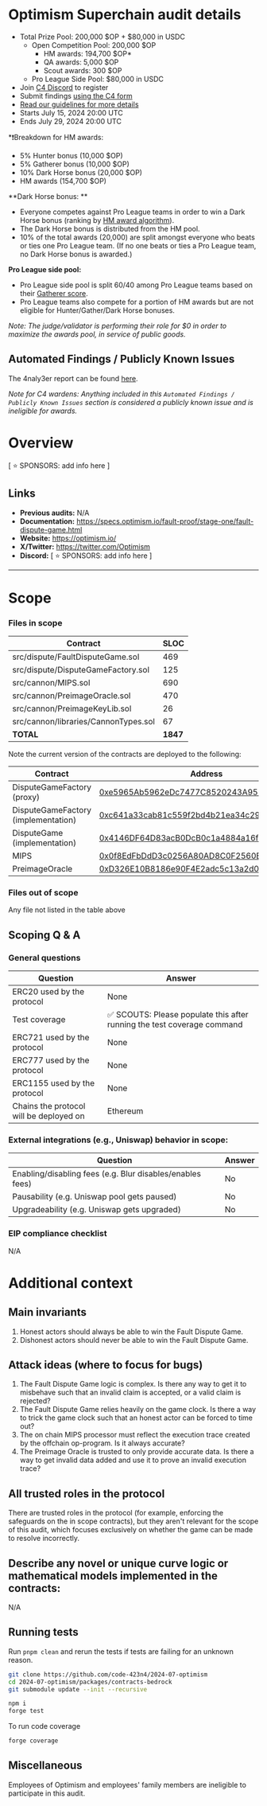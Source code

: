 # Optimism Superchain audit details
- Total Prize Pool: 200,000 $OP + $80,000 in USDC 
  - Open Competition Pool: 200,000 $OP
    - HM awards: 194,700 $OP*
    - QA awards: 5,000 $OP
    - Scout awards: 300 $OP
  - Pro League Side Pool: $80,000 in USDC
- Join [C4 Discord](https://discord.gg/code4rena) to register
- Submit findings [using the C4 form](https://code4rena.com/contests/2024-07-optimism-superchain/submit)
- [Read our guidelines for more details](https://docs.code4rena.com/roles/wardens)
- Starts July 15, 2024 20:00 UTC
- Ends July 29, 2024 20:00 UTC

*❗️Breakdown for HM awards:
- 5% Hunter bonus (10,000 $OP)
- 5% Gatherer bonus (10,000 $OP)
- 10% Dark Horse bonus (20,000 $OP)
- HM awards (154,700 $OP)

**Dark Horse bonus: **
- Everyone competes against Pro League teams in order to win a Dark Horse bonus (ranking by [HM award algorithm](https://docs.code4rena.com/awarding/incentive-model-and-awards#high-and-medium-risk-bugs)).
- The Dark Horse bonus is distributed from the HM pool.
- 10% of the total awards (20,000) are split amongst everyone who beats or ties one Pro League team. (If no one beats or ties a Pro League team, no Dark Horse bonus is awarded.)

**Pro League side pool:**
- Pro League side pool is split 60/40 among Pro League teams based on their [Gatherer score](https://docs.code4rena.com/awarding/incentive-model-and-awards#bonuses-for-top-competitors).
- Pro League teams also compete for a portion of HM awards but are not eligible for Hunter/Gather/Dark Horse bonuses.

_Note: The judge/validator is performing their role for $0 in order to maximize the awards pool, in service of public goods._

## Automated Findings / Publicly Known Issues

The 4naly3er report can be found [here](https://github.com/code-423n4/2024-07-optimism/blob/main/4naly3er-report.md).

_Note for C4 wardens: Anything included in this `Automated Findings / Publicly Known Issues` section is considered a publicly known issue and is ineligible for awards._

# Overview

[ ⭐️ SPONSORS: add info here ]

## Links

- **Previous audits:**  N/A
- **Documentation:** https://specs.optimism.io/fault-proof/stage-one/fault-dispute-game.html
- **Website:** https://optimism.io/
- **X/Twitter:** https://twitter.com/Optimism
- **Discord:** [ ⭐️ SPONSORS: add info here ]

---

# Scope


### Files in scope


| **Contract**                         | **SLOC** |
|--------------------------------------|----------|
| src/dispute/FaultDisputeGame.sol     | 469      |
| src/dispute/DisputeGameFactory.sol   | 125      |
| src/cannon/MIPS.sol                  | 690      |
| src/cannon/PreimageOracle.sol        | 470      |
| src/cannon/PreimageKeyLib.sol        | 26       |
| src/cannon/libraries/CannonTypes.sol | 67       |
| **TOTAL**                            | **1847** |


Note the current version of the contracts are deployed to the following:

| Contract                            | Address                                    |
|-------------------------------------|--------------------------------------------|
| DisputeGameFactory (proxy)          | [0xe5965Ab5962eDc7477C8520243A95517CD252fA9](https://etherscan.io/address/0xe5965Ab5962eDc7477C8520243A95517CD252fA9) |
| DisputeGameFactory (implementation) | [0xc641a33cab81c559f2bd4b21ea34c290e2440c2b](https://etherscan.io/address/0xc641a33cab81c559f2bd4b21ea34c290e2440c2b) |
| DisputeGame (implementation)        | [0x4146DF64D83acB0DcB0c1a4884a16f090165e122](https://etherscan.io/address/0x4146DF64D83acB0DcB0c1a4884a16f090165e122) |
| MIPS                                | [0x0f8EdFbDdD3c0256A80AD8C0F2560B1807873C9c](https://etherscan.io/address/0x0f8EdFbDdD3c0256A80AD8C0F2560B1807873C9c) |
| PreimageOracle                      | [0xD326E10B8186e90F4E2adc5c13a2d0C137ee8b34](https://etherscan.io/address/0xD326E10B8186e90F4E2adc5c13a2d0C137ee8b34) |

### Files out of scope
Any file not listed in the table above

## Scoping Q &amp; A

### General questions


| Question                                | Answer                       |
| --------------------------------------- | ---------------------------- |
| ERC20 used by the protocol              |       None             |
| Test coverage                           | ✅ SCOUTS: Please populate this after running the test coverage command                          |
| ERC721 used  by the protocol            |            None              |
| ERC777 used by the protocol             |           None                |
| ERC1155 used by the protocol            |           None            |
| Chains the protocol will be deployed on | Ethereum            |


### External integrations (e.g., Uniswap) behavior in scope:


| Question                                                  | Answer |
| --------------------------------------------------------- | ------ |
| Enabling/disabling fees (e.g. Blur disables/enables fees) | No   |
| Pausability (e.g. Uniswap pool gets paused)               |  No   |
| Upgradeability (e.g. Uniswap gets upgraded)               |   No  |


### EIP compliance checklist
N/A


# Additional context

## Main invariants

1) Honest actors should always be able to win the Fault Dispute Game. 
2) Dishonest actors should never be able to win the Fault Dispute Game.


## Attack ideas (where to focus for bugs)
1) The Fault Dispute Game logic is complex. Is there any way to get it to misbehave such that an invalid claim is accepted, or a valid claim is rejected?
2) The Fault Dispute Game relies heavily on the game clock. Is there a way to trick the game clock such that an honest actor can be forced to time out?
3) The on chain MIPS processor must reflect the execution trace created by the offchain op-program. Is it always accurate?
4) The Preimage Oracle is trusted to only provide accurate data. Is there a way to get invalid data added and use it to prove an invalid execution trace?


## All trusted roles in the protocol

There are trusted roles in the protocol (for example, enforcing the safeguards on the in scope contracts), but they aren't relevant for the scope of this audit, which focuses exclusively on whether the game can be made to resolve incorrectly.


## Describe any novel or unique curve logic or mathematical models implemented in the contracts:

N/A


## Running tests



Run `pnpm clean` and rerun the tests if tests are failing for an unknown reason.


```bash
git clone https://github.com/code-423n4/2024-07-optimism
cd 2024-07-optimism/packages/contracts-bedrock
git submodule update --init --recursive

npm i
forge test
```

To run code coverage
```bash
forge coverage
```


## Miscellaneous
Employees of Optimism and employees' family members are ineligible to participate in this audit.
